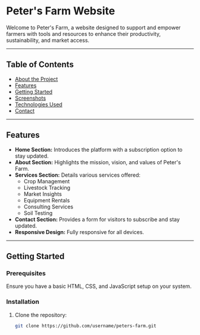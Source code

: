 # Peter's Farm Website

Welcome to Peter's Farm, a website designed to support and empower farmers with tools and resources to enhance their productivity, sustainability, and market access.

---

## Table of Contents
- [About the Project](#about-the-project)
- [Features](#features)
- [Getting Started](#getting-started)
- [Screenshots](#screenshots)
- [Technologies Used](#technologies-used)
- [Contact](#contact)

---
## Features

- **Home Section:** Introduces the platform with a subscription option to stay updated.
- **About Section:** Highlights the mission, vision, and values of Peter's Farm.
- **Services Section:** Details various services offered:
  - Crop Management
  - Livestock Tracking
  - Market Insights
  - Equipment Rentals
  - Consulting Services
  - Soil Testing
- **Contact Section:** Provides a form for visitors to subscribe and stay updated.
- **Responsive Design:** Fully responsive for all devices.

---

## Getting Started

### Prerequisites

Ensure you have a basic HTML, CSS, and JavaScript setup on your system.

### Installation

1. Clone the repository:
   ```bash
   git clone https://github.com/username/peters-farm.git
